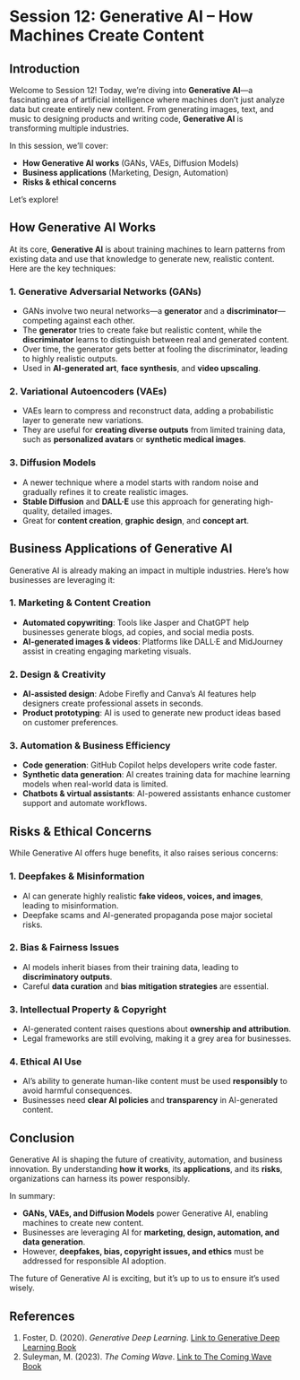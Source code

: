 # Session 12: Generative AI – How Machines Create Content

## Introduction

Welcome to Session 12! Today, we’re diving into **Generative AI**—a fascinating area of artificial intelligence where machines don’t just analyze data but create entirely new content. From generating images, text, and music to designing products and writing code, **Generative AI** is transforming multiple industries.

In this session, we’ll cover:
- **How Generative AI works** (GANs, VAEs, Diffusion Models)
- **Business applications** (Marketing, Design, Automation)
- **Risks & ethical concerns**

Let’s explore!

## How Generative AI Works

At its core, **Generative AI** is about training machines to learn patterns from existing data and use that knowledge to generate new, realistic content. Here are the key techniques:

### 1. Generative Adversarial Networks (GANs)
- GANs involve two neural networks—a **generator** and a **discriminator**—competing against each other.
- The **generator** tries to create fake but realistic content, while the **discriminator** learns to distinguish between real and generated content.
- Over time, the generator gets better at fooling the discriminator, leading to highly realistic outputs.
- Used in **AI-generated art**, **face synthesis**, and **video upscaling**.

### 2. Variational Autoencoders (VAEs)
- VAEs learn to compress and reconstruct data, adding a probabilistic layer to generate new variations.
- They are useful for **creating diverse outputs** from limited training data, such as **personalized avatars** or **synthetic medical images**.

### 3. Diffusion Models
- A newer technique where a model starts with random noise and gradually refines it to create realistic images.
- **Stable Diffusion** and **DALL·E** use this approach for generating high-quality, detailed images.
- Great for **content creation**, **graphic design**, and **concept art**.

## Business Applications of Generative AI

Generative AI is already making an impact in multiple industries. Here’s how businesses are leveraging it:

### 1. Marketing & Content Creation
- **Automated copywriting**: Tools like Jasper and ChatGPT help businesses generate blogs, ad copies, and social media posts.
- **AI-generated images & videos**: Platforms like DALL·E and MidJourney assist in creating engaging marketing visuals.

### 2. Design & Creativity
- **AI-assisted design**: Adobe Firefly and Canva’s AI features help designers create professional assets in seconds.
- **Product prototyping**: AI is used to generate new product ideas based on customer preferences.

### 3. Automation & Business Efficiency
- **Code generation**: GitHub Copilot helps developers write code faster.
- **Synthetic data generation**: AI creates training data for machine learning models when real-world data is limited.
- **Chatbots & virtual assistants**: AI-powered assistants enhance customer support and automate workflows.

## Risks & Ethical Concerns

While Generative AI offers huge benefits, it also raises serious concerns:

### 1. Deepfakes & Misinformation
- AI can generate highly realistic **fake videos, voices, and images**, leading to misinformation.
- Deepfake scams and AI-generated propaganda pose major societal risks.

### 2. Bias & Fairness Issues
- AI models inherit biases from their training data, leading to **discriminatory outputs**.
- Careful **data curation** and **bias mitigation strategies** are essential.

### 3. Intellectual Property & Copyright
- AI-generated content raises questions about **ownership and attribution**.
- Legal frameworks are still evolving, making it a grey area for businesses.

### 4. Ethical AI Use
- AI’s ability to generate human-like content must be used **responsibly** to avoid harmful consequences.
- Businesses need **clear AI policies** and **transparency** in AI-generated content.

## Conclusion

Generative AI is shaping the future of creativity, automation, and business innovation. By understanding **how it works**, its **applications**, and its **risks**, organizations can harness its power responsibly.

In summary:
- **GANs, VAEs, and Diffusion Models** power Generative AI, enabling machines to create new content.
- Businesses are leveraging AI for **marketing, design, automation, and data generation**.
- However, **deepfakes, bias, copyright issues, and ethics** must be addressed for responsible AI adoption.

The future of Generative AI is exciting, but it’s up to us to ensure it’s used wisely.

## References

1. Foster, D. (2020). *Generative Deep Learning*. [Link to Generative Deep Learning Book](https://www.oreilly.com/library/view/generative-deep-learning/9781492041931/)
2. Suleyman, M. (2023). *The Coming Wave*. [Link to The Coming Wave Book](https://www.thecomingwave.com/)
